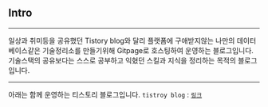 
## Intro
---
일상과 취미등을 공유했던 Tistory blog와 달리 플랫폼에 구애받지않는 나만의 데이터베이스같은 기술정리소를 만들기위해
Gitpage로 호스팅하여 운영하는 블로그입니다. 기술스택의 공유보다는 스스로 공부하고 익혔던 스킬과 지식을 정리하는 목적의 블로그입니다.


--- 

아래는 함께 운영하는 티스토리 블로그입니다.
`tistroy blog` :  [`링크`](https://zunoxi.tistory.com/)
